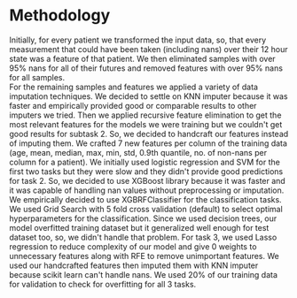 # Methodology

Initially, for every patient we transformed the input data, so, 
that every measurement that could have been taken (including nans) over their 12 hour state was a feature of that patient.
We then eliminated samples with over 95% nans for all of their futures and removed features with over 95% nans for all samples.  
For the remaining samples and features we applied a variety of data imputation techniques. 
We decided to settle on KNN imputer because it was faster and empirically provided good or comparable results to other imputers we tried. 
Then we applied recursive feature elimination to get the most relevant features for the models we were training but we couldn't get good results for subtask 2. 
So, we decided to handcraft our features instead of imputing them. We crafted 7 new features per column of the training data (age, mean, median, max, min, std, 0.9th quantile, no. of non-nans per column for a patient). We initially used logistic regression and SVM for the first two tasks but they were slow and they didn't provide good predictions for task 2. So, we decided to use XGBoost library because it was faster and it was capable of handling nan values without preprocessing or imputation. 
We empirically decided to use XGBRFClassifier for the classification tasks. We used Grid Search with 5 fold cross validation (default) to select optimal hyperparameters for the classification. Since we used decision trees, our model overfitted training dataset but it generalized well enough for test dataset too, so, we didn't handle that problem. 
For task 3, we used Lasso regression to reduce complexity of our model and give 0 weights to unnecessary features along with RFE to remove unimportant features. 
We used our handcrafted features then imputed them with KNN imputer because scikit learn can't handle nans. 
We used 20% of our training data for validation to check for overfitting for all 3 tasks.
